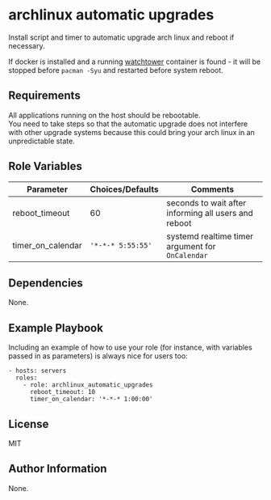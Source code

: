 archlinux automatic upgrades
=========

Install script and timer to automatic upgrade arch linux and reboot if necessary.

If docker is installed and a running [watchtower](https://containrrr.github.io/watchtower/)
container is found - it will be stopped before `pacman -Syu` and restarted before
system reboot.

Requirements
------------

All applications running on the host should be rebootable.  
You need to take steps so that the automatic upgrade does not interfere with other
upgrade systems because this could bring your arch linux in an unpredictable state.

Role Variables
--------------

| Parameter         | Choices/Defaults  | Comments |
| ----------------- | ----------------- | -------- |
| reboot_timeout    | 60                | seconds to wait after informing all users and reboot |
| timer_on_calendar | `'*-*-* 5:55:55'` | systemd realtime timer argument for `OnCalendar` |


Dependencies
------------

None.

Example Playbook
----------------

Including an example of how to use your role (for instance, with variables passed in as parameters) is always nice for users too:

    - hosts: servers
      roles:
        - role: archlinux_automatic_upgrades
          reboot_timeout: 10
          timer_on_calendar: '*-*-* 1:00:00'


License
-------

MIT

Author Information
------------------

None.
